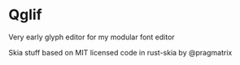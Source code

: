 # Qglif

Very early glyph editor for my modular font editor

Skia stuff based on MIT licensed code in rust-skia by @pragmatrix
